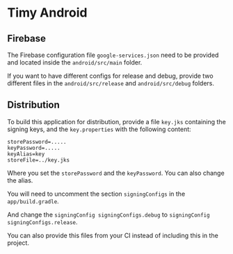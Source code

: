 # Timy Android

## Firebase

The Firebase configuration file `google-services.json` need to be provided and located inside the `android/src/main` folder.

If you want to have different configs for release and debug, 
provide two different files in the `android/src/release` and `android/src/debug` folders.

## Distribution

To build this application for distribution, 
provide a file `key.jks` containing the signing keys, 
and the `key.properties` with the following content:

```
storePassword=.....
keyPassword=.....
keyAlias=key
storeFile=../key.jks
```

Where you set the `storePassword` and the `keyPassword`. You can also change the alias.

You will need to uncomment the section `signingConfigs` in the `app/build.gradle`.

And change the `signingConfig signingConfigs.debug` to `signingConfig signingConfigs.release`.

You can also provide this files from your CI instead of including this in the project.
